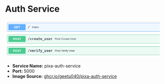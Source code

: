 # Auth Service

![Pixa Auth Service](../../assets/auth-service.png)

- **Service Name:** pixa-auth-service
- **Port:** 5000
- **Image Source:** [ghcr.io/geetu040/pixa-auth-service](https://github.com/users/geetu040/packages/container/package/pixa-auth-service)